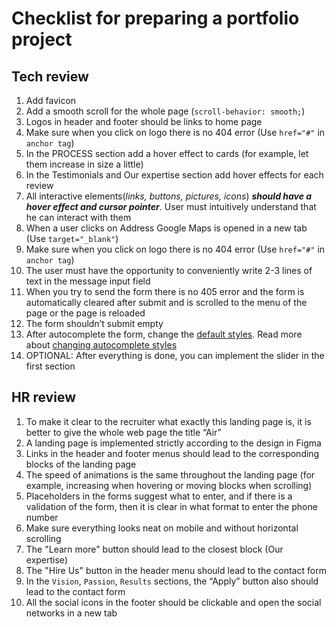 
# Checklist for preparing a portfolio project

## Tech review

1. Add favicon
2. Add a smooth scroll for the whole page (`scroll-behavior: smooth;`)
3. Logos in header and footer should be links to home page
4. Make sure when you click on logo there is no 404 error (Use `href="#"` in `anchor tag`)
5. In the PROCESS section add a hover effect to cards (for example, let them increase in size a little)
6. In the Testimonials and Our expertise section add hover effects for each review
7. All interactive elements(*links, buttons, pictures, icons*) ***should have a hover effect and cursor pointer***. User must intuitively understand that he can interact with them
8. When a user clicks on Address Google Maps is opened in a new tab (Use `target="_blank"`)
9. Make sure when you click on logo there is no 404 error (Use `href="#"` in `anchor tag`)
10. The user must have the opportunity to conveniently write 2-3 lines of text in the message input field
11. When you try to send the form there is no 405 error and the form is automatically cleared after submit and is scrolled to the menu of the page or the page is reloaded
12. The form shouldn’t submit empty
13. After autocomplete the form, change the [default styles](http://joxi.ru/EA4xgG8HXwL4lA). Read more about [changing autocomplete styles](https://css-tricks.com/snippets/css/change-autocomplete-styles-webkit-browsers/)
14. OPTIONAL: After everything is done, you can implement the slider in the first section

## HR review

1. To make it clear to the recruiter what exactly this landing page is, it is better to give the whole web page the title “Air”
2. A landing page is implemented strictly according to the design in Figma
3. Links in the header and footer menus should lead to the corresponding blocks of the landing page
4. The speed of animations is the same throughout the landing page (for example, increasing when hovering or moving blocks when scrolling)
5. Placeholders in the forms suggest what to enter, and if there is a validation of the form, then it is clear in what format to enter the phone number
6. Make sure everything looks neat on mobile and without horizontal scrolling
7. The "Learn more" button should lead to the closest block (Our expertise)
8. The "Hire Us" button in the header menu should lead to the contact form
9. In the `Vision`, `Passion`, `Results` sections, the “Apply” button also should lead to the contact form
10. All the social icons in the footer should be clickable and open the social networks in a new tab
